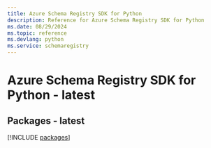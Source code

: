 ```yaml
---
title: Azure Schema Registry SDK for Python
description: Reference for Azure Schema Registry SDK for Python
ms.date: 08/29/2024
ms.topic: reference
ms.devlang: python
ms.service: schemaregistry
---
```

# Azure Schema Registry SDK for Python - latest
## Packages - latest
[!INCLUDE [packages](schema-registry-index.md)]